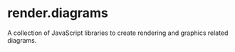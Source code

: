 # render.diagrams

A collection of JavaScript libraries to create rendering and graphics related diagrams.
